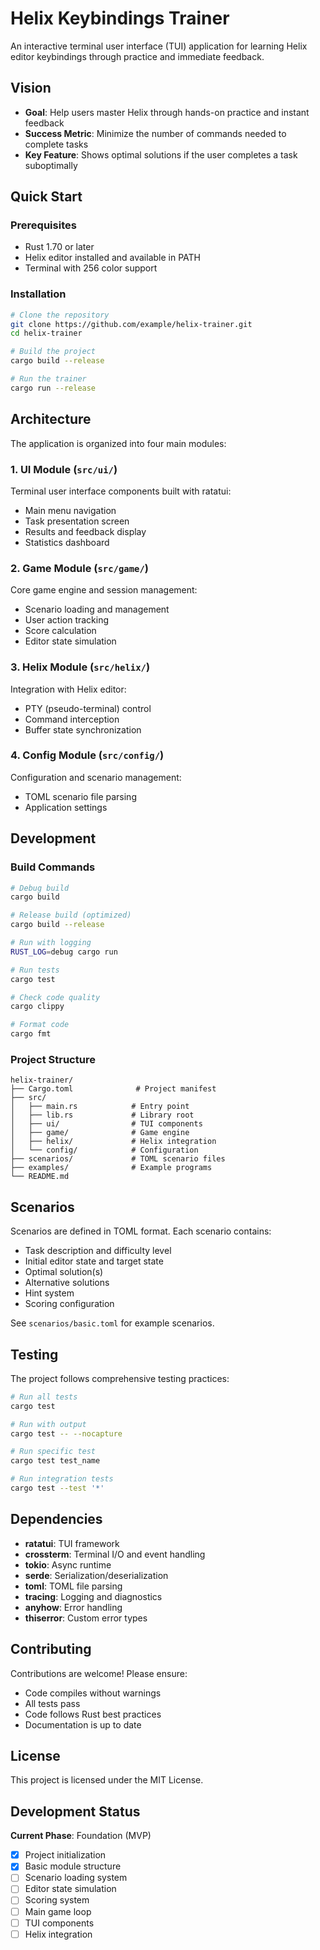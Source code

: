 # Helix Keybindings Trainer

An interactive terminal user interface (TUI) application for learning Helix editor keybindings through practice and immediate feedback.

## Vision

- **Goal**: Help users master Helix through hands-on practice and instant feedback
- **Success Metric**: Minimize the number of commands needed to complete tasks
- **Key Feature**: Shows optimal solutions if the user completes a task suboptimally

## Quick Start

### Prerequisites

- Rust 1.70 or later
- Helix editor installed and available in PATH
- Terminal with 256 color support

### Installation

```bash
# Clone the repository
git clone https://github.com/example/helix-trainer.git
cd helix-trainer

# Build the project
cargo build --release

# Run the trainer
cargo run --release
```

## Architecture

The application is organized into four main modules:

### 1. UI Module (`src/ui/`)

Terminal user interface components built with ratatui:

- Main menu navigation
- Task presentation screen
- Results and feedback display
- Statistics dashboard

### 2. Game Module (`src/game/`)

Core game engine and session management:

- Scenario loading and management
- User action tracking
- Score calculation
- Editor state simulation

### 3. Helix Module (`src/helix/`)

Integration with Helix editor:

- PTY (pseudo-terminal) control
- Command interception
- Buffer state synchronization

### 4. Config Module (`src/config/`)

Configuration and scenario management:

- TOML scenario file parsing
- Application settings

## Development

### Build Commands

```bash
# Debug build
cargo build

# Release build (optimized)
cargo build --release

# Run with logging
RUST_LOG=debug cargo run

# Run tests
cargo test

# Check code quality
cargo clippy

# Format code
cargo fmt
```

### Project Structure

```plain
helix-trainer/
├── Cargo.toml              # Project manifest
├── src/
│   ├── main.rs            # Entry point
│   ├── lib.rs             # Library root
│   ├── ui/                # TUI components
│   ├── game/              # Game engine
│   ├── helix/             # Helix integration
│   └── config/            # Configuration
├── scenarios/             # TOML scenario files
├── examples/              # Example programs
└── README.md
```

## Scenarios

Scenarios are defined in TOML format. Each scenario contains:

- Task description and difficulty level
- Initial editor state and target state
- Optimal solution(s)
- Alternative solutions
- Hint system
- Scoring configuration

See `scenarios/basic.toml` for example scenarios.

## Testing

The project follows comprehensive testing practices:

```bash
# Run all tests
cargo test

# Run with output
cargo test -- --nocapture

# Run specific test
cargo test test_name

# Run integration tests
cargo test --test '*'
```

## Dependencies

- **ratatui**: TUI framework
- **crossterm**: Terminal I/O and event handling
- **tokio**: Async runtime
- **serde**: Serialization/deserialization
- **toml**: TOML file parsing
- **tracing**: Logging and diagnostics
- **anyhow**: Error handling
- **thiserror**: Custom error types

## Contributing

Contributions are welcome! Please ensure:

- Code compiles without warnings
- All tests pass
- Code follows Rust best practices
- Documentation is up to date

## License

This project is licensed under the MIT License.

## Development Status

**Current Phase**: Foundation (MVP)

- [x] Project initialization
- [x] Basic module structure
- [ ] Scenario loading system
- [ ] Editor state simulation
- [ ] Scoring system
- [ ] Main game loop
- [ ] TUI components
- [ ] Helix integration

